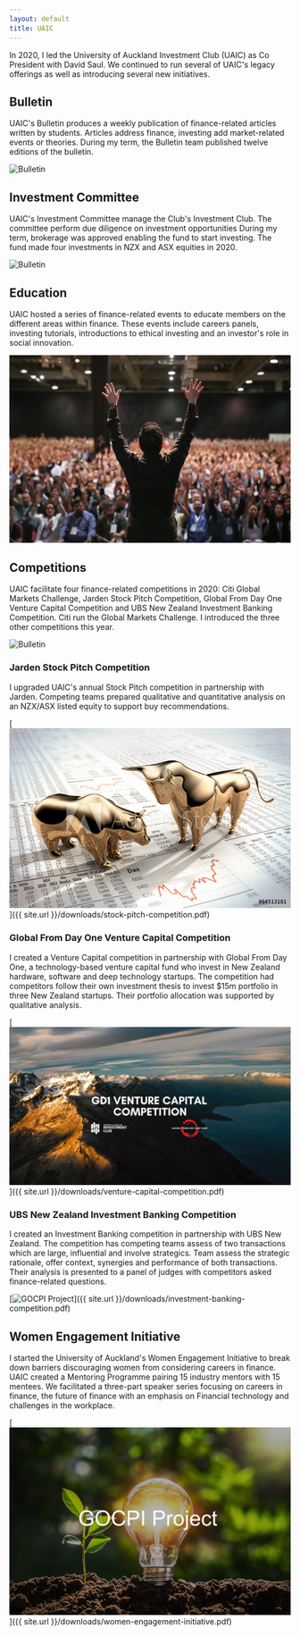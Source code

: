 ```yaml
---
layout: default
title: UAIC
---
```


In 2020, I led the University of Auckland Investment Club (UAIC) as Co President with David Saul. We continued to run several of UAIC's legacy offerings as well as introducing several new initiatives.

## Bulletin
UAIC's Bulletin produces a weekly publication of finance-related articles written by students. Articles address finance, investing add  market-related events or theories. During my term, the Bulletin team published twelve editions of the bulletin.

![ Bulletin](/assets/images/bulletin.jpg)

## Investment Committee
UAIC's Investment Committee manage the Club's Investment Club. The committee perform due diligence on investment opportunities 
During my term, brokerage was approved enabling the fund to start investing. The fund made four investments in NZX and ASX equities in 2020. 

![ Bulletin](/assets/images/IC.jpeg)

## Education
UAIC hosted a series of finance-related events to educate members on the different areas within finance. These events include careers panels, investing tutorials, introductions to ethical investing and an investor's role in social innovation.

![ Bulletin](/assets/images/education.jpeg)

## Competitions
UAIC facilitate four finance-related competitions in 2020: Citi Global Markets Challenge, Jarden Stock Pitch Competition, Global From Day One Venture Capital Competition and UBS New Zealand Investment Banking Competition. Citi run the Global Markets Challenge. I introduced the three other competitions this year.

![ Bulletin](/assets/images/bulletin.jpg)

### Jarden Stock Pitch Competition
I upgraded UAIC's annual Stock Pitch competition in partnership with Jarden. Competing teams prepared qualitative and
quantitative analysis on an NZX/ASX listed equity to support buy recommendations.

[![GOCPI Project](/assets/images/sp.jpeg)]({{ site.url }}/downloads/stock-pitch-competition.pdf)

### Global From Day One Venture Capital Competition
I created a Venture Capital competition in partnership with Global From Day One, a technology-based venture capital fund who invest in
New Zealand hardware, software and deep technology startups. The competition had competitors follow their own investment thesis to invest $15m portfolio in three New Zealand startups. Their portfolio allocation was supported by qualitative analysis.

[![GOCPI Project](/assets/images/VC.png)]({{ site.url }}/downloads/venture-capital-competition.pdf)

### UBS New Zealand Investment Banking Competition
I created an Investment Banking competition in partnership with UBS New Zealand. The competition has competing teams assess of two transactions which are large, influential and involve strategics. Team assess the strategic rationale, offer context, synergies and performance of both transactions. Their analysis is presented to a panel of judges with competitors asked finance-related questions.

[![GOCPI Project](/assets/images/IB.png)]({{ site.url }}/downloads/investment-banking-competition.pdf)

## Women Engagement Initiative

I started the University of Auckland's Women Engagement Initiative to break down barriers discouraging women from considering careers in finance. UAIC created a Mentoring Programme pairing 15 industry mentors with 15 mentees. We facilitated a three-part speaker series focusing on careers in finance, the future of finance with an emphasis on Financial technology and challenges in the workplace. 

[![GOCPI Project](/assets/images/GOCPI.jpg)]({{ site.url }}/downloads/women-engagement-initiative.pdf)



